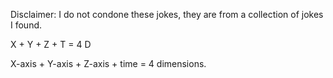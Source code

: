 Disclaimer: I do not condone these jokes, they are from a collection of jokes I found.

X + Y + Z + T = 4 D

X-axis + Y-axis + Z-axis + time = 4 dimensions.

